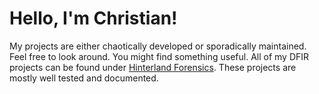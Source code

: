# Hello, I'm Christian!
My projects are either chaotically developed or sporadically maintained. Feel free to look around. You might find something useful. All of my DFIR projects can be found under [Hinterland Forensics](https://github.com/stars/cuhsat/lists/hinterland-forensics). These projects are mostly well tested and documented.


